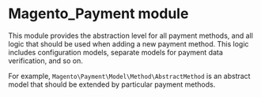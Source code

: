 # Magento_Payment module

This module provides the abstraction level for all payment methods, and all logic that should be used when adding a new payment method.
This logic includes configuration models, separate models for payment data verification, and so on.

For example, `Magento\Payment\Model\Method\AbstractMethod` is an abstract model that should be extended by particular payment methods.
